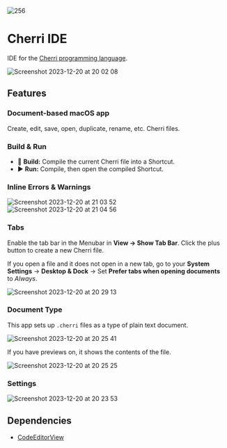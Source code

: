 ![256](https://github.com/electrikmilk/cherri-macos-app/assets/4368524/6b7c2b24-f471-4c28-8484-7a17ac4886e8)

# Cherri IDE

IDE for the [Cherri programming language](https://github.com/electrikmilk/cherri).

![Screenshot 2023-12-20 at 20 02 08](https://github.com/electrikmilk/cherri-macos-app/assets/4368524/579a31b5-f9b7-4595-9daf-364854150979)

## Features

### Document-based macOS app

Create, edit, save, open, duplicate, rename, etc. Cherri files.

### Build & Run
- 🔨 **Build:** Compile the current Cherri file into a Shortcut.
- ▶️ **Run:** Compile, then open the compiled Shortcut.

### Inline Errors & Warnings

![Screenshot 2023-12-20 at 21 03 52](https://github.com/electrikmilk/cherri-macos-app/assets/4368524/046bcee3-00a5-45ac-973a-3cfc9bc22342)
![Screenshot 2023-12-20 at 21 04 56](https://github.com/electrikmilk/cherri-macos-app/assets/4368524/b8b27eae-8490-47f9-b743-54a7f5c54b62)

### Tabs

Enable the tab bar in the Menubar in **View -> Show Tab Bar**. Click the plus button to create a new Cherri file.

If you open a file and it does not open in a new tab, go to your **System Settings** -> **Desktop & Dock** -> Set **Prefer tabs when opening documents** to _Always_.

![Screenshot 2023-12-20 at 20 29 13](https://github.com/electrikmilk/cherri-macos-app/assets/4368524/802ed5d0-a0ff-400e-82d9-63f83dc10c1f)

### Document Type

This app sets up `.cherri` files as a type of plain text document.

![Screenshot 2023-12-20 at 20 25 41](https://github.com/electrikmilk/cherri-macos-app/assets/4368524/33f17ae2-7746-4782-b5f1-53f35b65a895)

If you have previews on, it shows the contents of the file.

![Screenshot 2023-12-20 at 20 25 25](https://github.com/electrikmilk/cherri-macos-app/assets/4368524/1f66b438-33cb-49d9-bbaf-fd9011890387)

### Settings

![Screenshot 2023-12-20 at 20 23 53](https://github.com/electrikmilk/cherri-macos-app/assets/4368524/bea9c3bf-4aba-4758-9cdd-be553b8437a1)

## Dependencies

- [CodeEditorView](https://github.com/mchakravarty/CodeEditorView)
